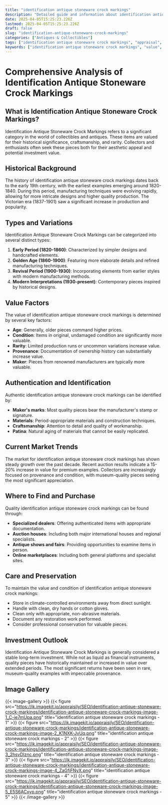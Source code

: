 ```yaml
---
title: "identification antique stoneware crock markings"
description: "Detailed guide and information about identification antique stoneware crock markings"
date: 2025-04-05T15:25:23.226Z
lastmod: 2025-04-05T15:25:23.226Z
draft: false
slug: "identification-antique-stoneware-crock-markings"
categories: ["Antiques & Collectibles"]
tags: ["identification antique stoneware crock markings", "appraisal", "value"]
keywords: ["identification antique stoneware crock markings", "value", "price", "worth", "appraisal"]
---
```


# Comprehensive Analysis of Identification Antique Stoneware Crock Markings

## What is Identification Antique Stoneware Crock Markings?

Identification Antique Stoneware Crock Markings refers to a significant category in the world of collectibles and antiques. These items are valued for their historical significance, craftsmanship, and rarity. Collectors and enthusiasts often seek these pieces both for their aesthetic appeal and potential investment value.

## Historical Background

The history of identification antique stoneware crock markings dates back to the early 19th century, with the earliest examples emerging around 1820-1840. During this period, manufacturing techniques were evolving rapidly, allowing for more intricate designs and higher quality production. The Victorian era (1837-1901) saw a significant increase in production and popularity.

## Types and Variations

Identification Antique Stoneware Crock Markings can be categorized into several distinct types:

1. **Early Period (1820-1860)**: Characterized by simpler designs and handcrafted elements.
2. **Golden Age (1860-1900)**: Featuring more elaborate details and refined manufacturing techniques.
3. **Revival Period (1900-1930)**: Incorporating elements from earlier styles with modern manufacturing methods.
4. **Modern Interpretations (1930-present)**: Contemporary pieces inspired by historical designs.

## Value Factors

The value of identification antique stoneware crock markings is determined by several key factors:

- **Age**: Generally, older pieces command higher prices.
- **Condition**: Items in original, undamaged condition are significantly more valuable.
- **Rarity**: Limited production runs or uncommon variations increase value.
- **Provenance**: Documentation of ownership history can substantially increase value.
- **Maker**: Pieces from renowned manufacturers are typically more valuable.

## Authentication and Identification

Authentic identification antique stoneware crock markings can be identified by:

- **Maker's marks**: Most quality pieces bear the manufacturer's stamp or signature.
- **Materials**: Period-appropriate materials and construction techniques.
- **Craftsmanship**: Attention to detail and quality of workmanship.
- **Patina**: Natural aging of materials that cannot be easily replicated.

## Current Market Trends

The market for identification antique stoneware crock markings has shown steady growth over the past decade. Recent auction results indicate a 15-20% increase in value for premium examples. Collectors are increasingly focused on provenance and condition, with museum-quality pieces seeing the most significant appreciation.

## Where to Find and Purchase

Quality identification antique stoneware crock markings can be found through:

- **Specialized dealers**: Offering authenticated items with appropriate documentation.
- **Auction houses**: Including both major international houses and regional specialists.
- **Antique shows and fairs**: Providing opportunities to examine items in person.
- **Online marketplaces**: Including both general platforms and specialist sites.

## Care and Preservation

To maintain the value and condition of identification antique stoneware crock markings:

- Store in climate-controlled environments away from direct sunlight.
- Handle with clean, dry hands or cotton gloves.
- Clean only with appropriate, non-abrasive materials.
- Document any restoration work performed.
- Consider professional conservation for valuable pieces.

## Investment Outlook

Identification Antique Stoneware Crock Markings is generally considered a stable long-term investment. While not as liquid as financial instruments, quality pieces have historically maintained or increased in value over extended periods. The most significant returns have been seen in rare, museum-quality examples with impeccable provenance.


## Image Gallery

{{< image-gallery >}}
  {{< figure src="https://ik.imagekit.io/appraisily/SEO/identification-antique-stoneware-crock-markings/identification-antique-stoneware-crock-markings-image-1_C-ie7mUpa.png" title="identification antique stoneware crock markings - 1" >}}
  {{< figure src="https://ik.imagekit.io/appraisily/SEO/identification-antique-stoneware-crock-markings/identification-antique-stoneware-crock-markings-image-2_K1NXK-JvUq.png" title="identification antique stoneware crock markings - 2" >}}
  {{< figure src="https://ik.imagekit.io/appraisily/SEO/identification-antique-stoneware-crock-markings/identification-antique-stoneware-crock-markings-image-3_2hsvDlznc.png" title="identification antique stoneware crock markings - 3" >}}
  {{< figure src="https://ik.imagekit.io/appraisily/SEO/identification-antique-stoneware-crock-markings/identification-antique-stoneware-crock-markings-image-4_ZaGfjFNyX.png" title="identification antique stoneware crock markings - 4" >}}
  {{< figure src="https://ik.imagekit.io/appraisily/SEO/identification-antique-stoneware-crock-markings/identification-antique-stoneware-crock-markings-image-5_E5S6ACxyp.png" title="identification antique stoneware crock markings - 5" >}}
{{< /image-gallery >}}

